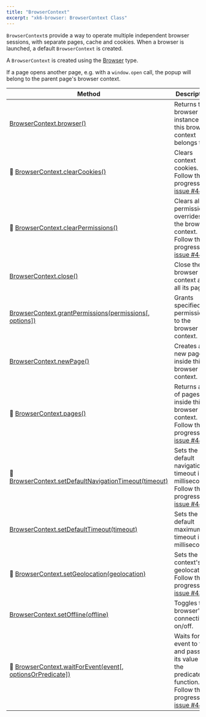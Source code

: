 ```yaml
---
title: "BrowserContext"
excerpt: "xk6-browser: BrowserContext Class"
---
```


`BrowserContext`s provide a way to operate multiple independent browser sessions, with separate pages, cache and cookies. When a browser is launched, a default `BrowserContext` is created.

A `BrowserContext` is created using the [Browser](/javascript-api/xk6-browser/browser) type.

If a page opens another page, e.g. with a `window.open` call, the popup will belong to the parent page's browser context.


| Method                                                                                                                                                          | Description                                                                                                                                                           |
|-----------------------------------------------------------------------------------------------------------------------------------------------------------------|-----------------------------------------------------------------------------------------------------------------------------------------------------------------------|
| [BrowserContext.browser()](/javascript-api/xk6-browser/browsercontext/browser/)                                                                                 | Returns the browser instance that this browser context belongs to.                                                                                                    |
| 🚧 [BrowserContext.clearCookies()](/javascript-api/xk6-browser/browsercontext/clearcookies/)                                                                    | Clears context cookies. Follow the progress in [issue #442](https://github.com/grafana/xk6-browser/issues/442).                                                       |
| 🚧 [BrowserContext.clearPermissions()](/javascript-api/xk6-browser/browsercontext/clearpermissions)                                                             | Clears all permission overrides for the browser context. Follow the progress in [issue #443](https://github.com/grafana/xk6-browser/issues/443)                       |
| [BrowserContext.close()](/javascript-api/xk6-browser/browsercontext/close)                                                                                      | Close the browser context and all its pages.                                                                                                                          |
| [BrowserContext.grantPermissions(permissions[, options])](/javascript-api/xk6-browser/browsercontext/grantpermissions)                                          | Grants specified permissions to the browser context.                                                                                                                  |
| [BrowserContext.newPage()](/javascript-api/xk6-browser/browsercontext/newpage)                                                                                  | Creates a new page inside this browser context.                                                                                                                       |
| 🚧 [BrowserContext.pages()](/javascript-api/xk6-browser/browsercontext/pages)                                                                                   | Returns a list of pages inside this browser context. Follow the progress in [issue #444](https://github.com/grafana/xk6-browser/issues/444).                          |
| 🚧 [BrowserContext.setDefaultNavigationTimeout(timeout)](/javascript-api/xk6-browser/browsercontext/setdefaultnavigationtimeout)                                | Sets the default navigation timeout in milliseconds. Follow the progress in [issue #445](https://github.com/grafana/xk6-browser/issues/445).                          |
| [BrowserContext.setDefaultTimeout(timeout)](/javascript-api/xk6-browser/browsercontext/setdefaulttiontimeout)                                                   | Sets the default maximum timeout in milliseconds.                                                                                                                     |
| 🚧 [BrowserContext.setGeolocation(geolocation)](/javascript-api/xk6-browser/browsercontext/setgeolocation)                                                      | Sets the context's geolocation. Follow the progress in [issue #435](https://github.com/grafana/xk6-browser/issues/435).                                               |
| [BrowserContext.setOffline(offline)](/javascript-api/xk6-browser/browsercontext/setoffline)                                                                     | Toggles the browser's connectivity on/off.                                                                                                                            |
| <span title="WIP: Requires async">🚧</span> [BrowserContext.waitForEvent(event[, optionsOrPredicate])](/javascript-api/xk6-browser/browsercontext/waitforevent) | Waits for the event to fire and passes its value into the predicate function. Follow the progress in [issue #447](https://github.com/grafana/xk6-browser/issues/447). |
